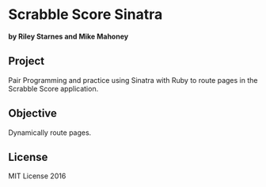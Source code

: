 # Scrabble Score Sinatra
**by Riley Starnes and Mike Mahoney**

## Project
Pair Programming and practice using Sinatra with Ruby to route pages in the Scrabble Score application.

## Objective
Dynamically route pages.

## License
MIT License 2016
